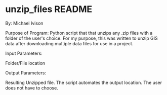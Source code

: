 # unzip_files README

By: Michael Ivison

Purpose of Program: Python script that that unzips any .zip files with a folder of the user's choice. For my purpose, this was written to unzip GIS data after downloading multiple data files for use in a project.

Input Parameters:

Folder/File location

Output Parameters:

Resulting Unzipped file. The script automates the output location. The user does not have to choose.
